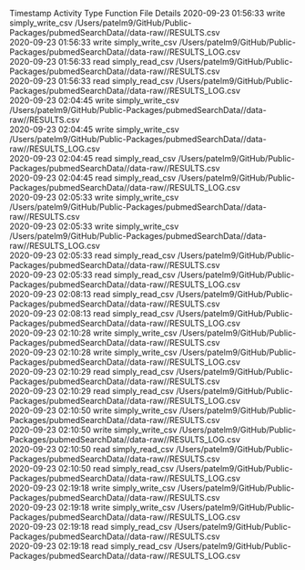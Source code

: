 Timestamp	Activity Type	Function	File	Details
2020-09-23 01:56:33	write	simply_write_csv	/Users/patelm9/GitHub/Public-Packages/pubmedSearchData//data-raw//RESULTS.csv	
2020-09-23 01:56:33	write	simply_write_csv	/Users/patelm9/GitHub/Public-Packages/pubmedSearchData//data-raw//RESULTS_LOG.csv	
2020-09-23 01:56:33	read	simply_read_csv	/Users/patelm9/GitHub/Public-Packages/pubmedSearchData//data-raw//RESULTS.csv	
2020-09-23 01:56:33	read	simply_read_csv	/Users/patelm9/GitHub/Public-Packages/pubmedSearchData//data-raw//RESULTS_LOG.csv	
2020-09-23 02:04:45	write	simply_write_csv	/Users/patelm9/GitHub/Public-Packages/pubmedSearchData//data-raw//RESULTS.csv	
2020-09-23 02:04:45	write	simply_write_csv	/Users/patelm9/GitHub/Public-Packages/pubmedSearchData//data-raw//RESULTS_LOG.csv	
2020-09-23 02:04:45	read	simply_read_csv	/Users/patelm9/GitHub/Public-Packages/pubmedSearchData//data-raw//RESULTS.csv	
2020-09-23 02:04:45	read	simply_read_csv	/Users/patelm9/GitHub/Public-Packages/pubmedSearchData//data-raw//RESULTS_LOG.csv	
2020-09-23 02:05:33	write	simply_write_csv	/Users/patelm9/GitHub/Public-Packages/pubmedSearchData//data-raw//RESULTS.csv	
2020-09-23 02:05:33	write	simply_write_csv	/Users/patelm9/GitHub/Public-Packages/pubmedSearchData//data-raw//RESULTS_LOG.csv	
2020-09-23 02:05:33	read	simply_read_csv	/Users/patelm9/GitHub/Public-Packages/pubmedSearchData//data-raw//RESULTS.csv	
2020-09-23 02:05:33	read	simply_read_csv	/Users/patelm9/GitHub/Public-Packages/pubmedSearchData//data-raw//RESULTS_LOG.csv	
2020-09-23 02:08:13	read	simply_read_csv	/Users/patelm9/GitHub/Public-Packages/pubmedSearchData//data-raw//RESULTS.csv	
2020-09-23 02:08:13	read	simply_read_csv	/Users/patelm9/GitHub/Public-Packages/pubmedSearchData//data-raw//RESULTS_LOG.csv	
2020-09-23 02:10:28	write	simply_write_csv	/Users/patelm9/GitHub/Public-Packages/pubmedSearchData//data-raw//RESULTS.csv	
2020-09-23 02:10:28	write	simply_write_csv	/Users/patelm9/GitHub/Public-Packages/pubmedSearchData//data-raw//RESULTS_LOG.csv	
2020-09-23 02:10:29	read	simply_read_csv	/Users/patelm9/GitHub/Public-Packages/pubmedSearchData//data-raw//RESULTS.csv	
2020-09-23 02:10:29	read	simply_read_csv	/Users/patelm9/GitHub/Public-Packages/pubmedSearchData//data-raw//RESULTS_LOG.csv	
2020-09-23 02:10:50	write	simply_write_csv	/Users/patelm9/GitHub/Public-Packages/pubmedSearchData//data-raw//RESULTS.csv	
2020-09-23 02:10:50	write	simply_write_csv	/Users/patelm9/GitHub/Public-Packages/pubmedSearchData//data-raw//RESULTS_LOG.csv	
2020-09-23 02:10:50	read	simply_read_csv	/Users/patelm9/GitHub/Public-Packages/pubmedSearchData//data-raw//RESULTS.csv	
2020-09-23 02:10:50	read	simply_read_csv	/Users/patelm9/GitHub/Public-Packages/pubmedSearchData//data-raw//RESULTS_LOG.csv	
2020-09-23 02:19:18	write	simply_write_csv	/Users/patelm9/GitHub/Public-Packages/pubmedSearchData//data-raw//RESULTS.csv	
2020-09-23 02:19:18	write	simply_write_csv	/Users/patelm9/GitHub/Public-Packages/pubmedSearchData//data-raw//RESULTS_LOG.csv	
2020-09-23 02:19:18	read	simply_read_csv	/Users/patelm9/GitHub/Public-Packages/pubmedSearchData//data-raw//RESULTS.csv	
2020-09-23 02:19:18	read	simply_read_csv	/Users/patelm9/GitHub/Public-Packages/pubmedSearchData//data-raw//RESULTS_LOG.csv	
